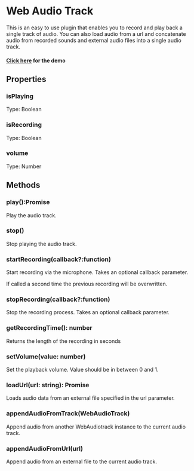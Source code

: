 # Web Audio Track

This is an easy to use plugin that enables you to record and play back a single track of audio.  You can also load audio from a url and concatenate audio from recorded sounds and external audio files into a single audio track.

#### [Click here](https://danielstorey.github.io/webrtc-audio-recording/) for the demo

## Properties

### isPlaying

Type: Boolean

### isRecording

Type: Boolean

### volume

Type: Number

## Methods

### play():Promise

Play the audio track.

### stop()

Stop playing the audio track.

### startRecording(callback?:function)

Start recording via the microphone. Takes an optional callback parameter.

If called a second time the previous recording will be overwritten.

### stopRecording(callback?:function)

Stop the recording process. Takes an optional callback parameter.

### getRecordingTime(): number

Returns the length of the recording in seconds

### setVolume(value: number)

Set the playback volume. Value should be in between 0 and 1.

### loadUrl(url: string): Promise

Loads audio data from an external file specified in the url parameter.

### appendAudioFromTrack(WebAudioTrack)

Append audio from another WebAudiotrack instance to the current audio track.

### appendAudioFromUrl(url)

Append audio from an external file to the current audio track.
